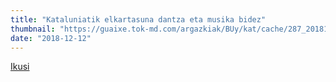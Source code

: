 ```yaml
---
title: "Kataluniatik elkartasuna dantza eta musika bidez"
thumbnail: "https://guaixe.tok-md.com/argazkiak/BUy/kat/cache/287_20181207_Alts_elkartasuna_adieraztera_etorritako_katalanak_06_content.jpg"
date: "2018-12-12"
---
```

[Ikusi](https://guaixe.eus/altsasu/1544627572896-altsasun-escamot-catala-taldeko-kideak)
